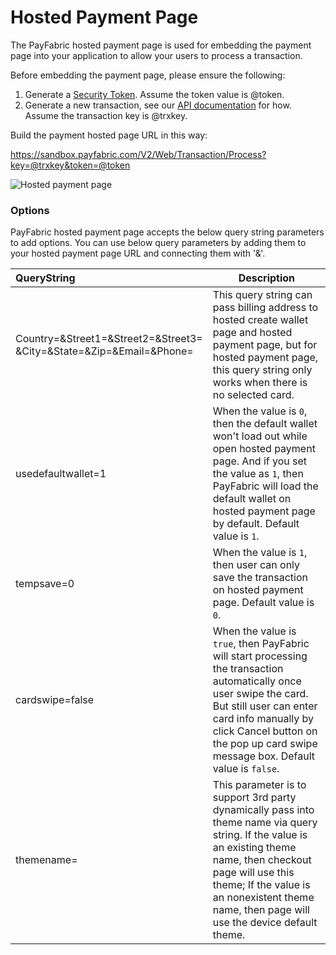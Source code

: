 Hosted Payment Page
===================

The PayFabric hosted payment page is used for embedding the payment page into your application to allow your users to process a transaction.

Before embedding the payment page, please ensure the following:

1. Generate a [Security Token](https://github.com/ShaunSharples/APIs/blob/ShaunSharples-patch-1/Sections/Authentication.md#security-token).  Assume the token value is @token.
2. Generate a new transaction, see our [API documentation](https://github.com/ShaunSharples/APIs/blob/ShaunSharples-patch-1/Sections/Transactions.md#create-a-transaction) for how.  Assume the transaction key is @trxkey.
 
Build the payment hosted page URL in this way:

https://sandbox.payfabric.com/V2/Web/Transaction/Process?key=@trxkey&token=@token

![Hosted payment page](https://s3-us-west-1.amazonaws.com/github-screenshot-repository/v2/HostedPaymentPage.png "Hosted payment page") 

### Options
PayFabric hosted payment page accepts the below query string parameters to add options. You can use below query parameters by adding them to your hosted payment page URL and connecting them with '&'.

>
| QueryString| Description | 
| :------------- | ------------- | 
|Country=&Street1=&Street2=&Street3=<br/>&City=&State=&Zip=&Email=&Phone= |This query string can pass billing address to hosted create wallet page and hosted payment page, but for hosted payment page, this query string only works when there is no selected card.|
|usedefaultwallet=1|When the value is `0`, then the default wallet won't load out while open hosted payment page. And if you set the value as `1`, then PayFabric will load the default wallet on hosted payment page by default.  Default value is `1`.|
|tempsave=0|When the value is `1`, then user can only save the transaction on hosted payment page.  Default value is `0`.|
|cardswipe=false|When the value is `true`, then PayFabric will start processing the transaction automatically once user swipe the card. But still user can enter card info manually by click Cancel button on the pop up card swipe message box. Default value is `false`.|
|themename=|This parameter is to support 3rd party dynamically pass into theme name via query string. If the value is an existing theme name, then checkout page will use this theme; If the value is an nonexistent theme name, then page will use the device default theme.|
